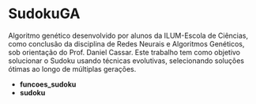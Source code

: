 # SudokuGA


Algoritmo genético desenvolvido por alunos da ILUM-Escola de Ciências, como conclusão da disciplina de Redes Neurais e Algoritmos Genéticos, sob orientação do Prof. Daniel Cassar. Este trabalho tem como objetivo solucionar o Sudoku usando técnicas evolutivas, selecionando soluções ótimas ao longo de múltiplas gerações.

*  **funcoes_sudoku**
*  **sudoku**
